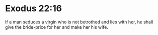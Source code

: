 # Exodus 22:16

If a man seduces a virgin who is not betrothed and lies with her, he shall give the bride-price for her and make her his wife.
